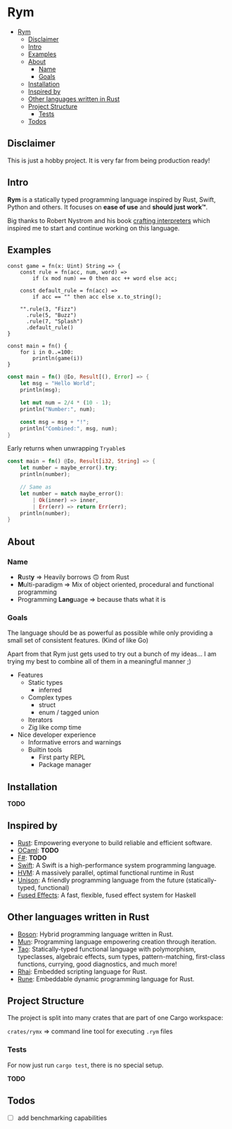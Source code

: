 # Rym

-   [Rym](#rym)
    -   [Disclaimer](#disclaimer)
    -   [Intro](#intro)
    -   [Examples](#examples)
    -   [About](#about)
        -   [Name](#name)
        -   [Goals](#goals)
    -   [Installation](#installation)
    -   [Inspired by](#inspired-by)
    -   [Other languages written in Rust](#other-languages-written-in-rust)
    -   [Project Structure](#project-structure)
        -   [Tests](#tests)
    -   [Todos](#todos)

## Disclaimer

This is just a hobby project. It is very far from being production ready!

## Intro

**Rym** is a statically typed programming language inspired by Rust, Swift, Python and others.
It focuses on **ease of use** and **should just work™**. </br>

Big thanks to Robert Nystrom and his book [crafting interpreters](http://craftinginterpreters.com)
which inspired me to start and continue working on this language.

## Examples

```rym
const game = fn(x: Uint) String => {
    const rule = fn(acc, num, word) =>
        if (x mod num) == 0 then acc ++ word else acc;

    const default_rule = fn(acc) =>
        if acc == "" then acc else x.to_string();

    "".rule(3, "Fizz")
      .rule(5, "Buzz")
      .rule(7, "Splash")
      .default_rule()
}

const main = fn() {
    for i in 0..=100:
        println(game(i))
}
```

```rust
const main = fn() @Io, Result[(), Error] => {
    let msg = "Hello World";
    println(msg);

    let mut num = 2/4 * (10 - 1);
    println("Number:", num);

    const msg = msg + "!";
    println("Combined:", msg, num);
}
```

Early returns when unwrapping `Tryable`s

```rust
const main = fn() @Io, Result[i32, String] => {
    let number = maybe_error().try;
    println(number);

    // Same as
    let number = match maybe_error():
        | Ok(inner) => inner,
        | Err(err) => return Err(err);
    println(number);
}
```

<!-- Tryable chaining

```dart
const chained = maybe_error()&.to_string()

// Short form of:
const chained = match maybe_error() {
    Ok(val) => Ok(val.to_string()),
    err => err,
}
// or:
const chained = maybe_error().and_then(|val| Ok(val.to_string()))
``` -->

## About

### Name

-   **R**ust**y** ⇒ Heavily borrows 🙃 from Rust
-   **M**ulti-paradigm ⇒ Mix of object oriented, procedural and functional programming
-   Programming **Lang**uage ⇒ because thats what it is

### Goals

The language should be as powerful as possible while only providing a small set of consistent features. (Kind of like Go)

Apart from that Rym just gets used to try out a bunch of my ideas...
I am trying my best to combine all of them in a meaningful manner ;)

-   Features
    -   Static types
        -   inferred
    -   Complex types
        -   struct
        -   enum / tagged union
    -   Iterators
    -   Zig like comp time
-   Nice developer experience
    -   Informative errors and warnings
    -   Builtin tools
        -   First party REPL
        -   Package manager

## Installation

**TODO**

## Inspired by

-   [Rust](https://github.com/rust-lang/rust): Empowering everyone to build reliable and efficient software.
-   [OCaml](): **TODO**
-   [F#](): **TODO**
-   [Swift](https://github.com/apple/swift): A Swift is a high-performance system programming language.
-   [HVM](https://github.com/Kindelia/HVM): A massively parallel, optimal functional runtime in Rust
-   [Unison](https://www.unison-lang.org/): A friendly programming language from the future (statically-typed, functional)
-   [Fused Effects](https://github.com/fused-effects/fused-effects): A fast, flexible, fused effect system for Haskell

## Other languages written in Rust

-   [Boson](https://github.com/Narasimha1997/boson-lang): Hybrid programming language written in Rust.
-   [Mun](https://github.com/mun-lang/mun): Programming language empowering creation through iteration.
-   [Tao](https://github.com/zesterer/tao): Statically-typed functional language with polymorphism, typeclasses, algebraic effects, sum types, pattern-matching, first-class functions, currying, good diagnostics, and much more!
-   [Rhai](https://github.com/rhaiscript/rhai): Embedded scripting language for Rust.
-   [Rune](https://github.com/rune-rs/rune): Embeddable dynamic programming language for Rust.

## Project Structure

The project is split into many crates that are part of one Cargo workspace:

`crates/rymx` ⇒ command line tool for executing `.rym` files

### Tests

For now just run `cargo test`, there is no special setup.

**TODO**

## Todos

-   [ ] add benchmarking capabilities
